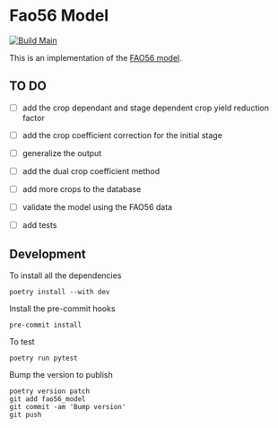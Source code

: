 # Fao56 Model

[![Build Main](https://github.com/stephansmit/fao56_model/actions/workflows/build-main.yml/badge.svg)](https://github.com/stephansmit/fao56_model/actions/workflows/build-main.yml)

This is an implementation of the [FAO56 model](https://www.fao.org/3/X0490E/x0490e00.htm).



## TO DO

- [ ] add the crop dependant and stage dependent crop yield reduction factor
- [ ] add the crop coefficient correction for the initial stage
- [ ] generalize the output
- [ ] add the dual crop coefficient method
- [ ] add more crops to the database
- [ ] validate the model using the FAO56 data
- [ ] add tests


## Development

To install all the dependencies

```
poetry install --with dev
```

Install the pre-commit hooks
    
```
pre-commit install
```
    
To test

```
poetry run pytest
```

Bump the version to publish
    
```
poetry version patch
git add fao56_model
git commit -am 'Bump version'
git push
```
